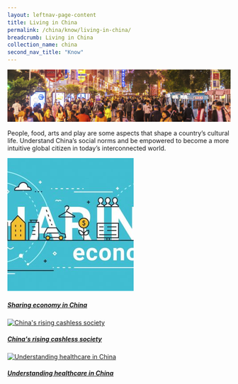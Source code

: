```yaml
---
layout: leftnav-page-content
title: Living in China
permalink: /china/know/living-in-china/
breadcrumb: Living in China
collection_name: china
second_nav_title: "Know"
---
```


![banner-china-living-in-china](\images\china-living\Living-in-China-cover-pic.jpg)

People, food, arts and play are some aspects that shape a country’s cultural life. Understand China’s social norms and be empowered to become a more intuitive global citizen in today’s interconnected world.

<div>
	<div class="row is-multiline">
		<div class="col is-one-third-desktop is-one-third-tablet">
			<a href="/china/know/china-municipalities-provinces/sharing-economy-in-china/" class="project-link">
				<img src="/images/china-living/Sharing-economy-in-China-285x300.jpg" alt="Sharing economy in China" class="project-image">
			<div class="project-card">
				<div class="project-title margin--bottom--xs">
					<h5><b>Sharing economy in China</b></h5>
				</div>
			</div>
			</a>
		</div>
		<div class="col is-one-third-desktop is-one-third-tablet">
			<a href="/china/know/china-municipalities-provinces/rising-cashless-society/" class="project-link">
				<img src="Living-in-China-China-rising-cashless-society-285x300.jpg" alt="China's rising cashless society" class="project-image">
			<div class="project-card">
				<div class="project-title margin--bottom--xs">
					<h5><b>China's rising cashless society</b></h5>
				</div>
			</div>
			</a>
		</div>
		<div class="col is-one-third-desktop is-one-third-tablet">
			<a href="/china/know/china-municipalities-provinces/rising-cashless-society/" class="project-link">
				<img src="Living-in-China-China-rising-cashless-society-285x300.jpg" alt="Understanding healthcare in China" class="project-image">
			<div class="project-card">
				<div class="project-title margin--bottom--xs">
					<h5><b>Understanding healthcare in China</b></h5>
				</div>
			</div>
			</a>
		</div>
	</div>
</div>

<p/>